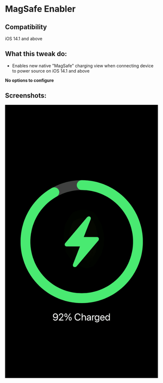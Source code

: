 # MagSafe Enabler

## Compatibility
iOS 14.1 and above

## What this tweak do:
- Enables new native "MagSafe" charging view when connecting device to power source on iOS 14.1 and above

**No options to configure**

## Screenshots:
![LockScreenBatteryMagSafe](screenshots/lockscreenbatterymagsafe1.png)
